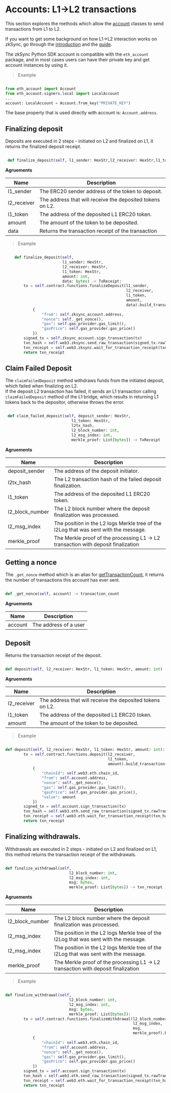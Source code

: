 # Accounts: L1->L2 transactions

This section explores the methods which allow the [account](./accounts.md) classes to send transactions from L1 to L2.

If you want to get some background on how L1->L2 interaction works on zkSync, go through the [introduction](../../dev/developer-guides/bridging/l1-l2-interop.md) and the [guide](../dev/../../dev/developer-guides/bridging/l1-l2.md).

The zkSync Python SDK account is compatible with the `eth_account` package, and in most cases users can have their private key and get account instances by using it.

> Example

```python 

from eth_account import Account
from eth_account.signers.local import LocalAccount
...
account: LocalAccount = Account.from_key("PRIVATE_KEY")

```
The base property that is used directly with account is: `Account.address`.

<TocHeader />
<TOC class="table-of-contents" :include-level="[2,3]" />

## Finalizing deposit

Deposits are executed in 2 steps - initiated on L2 and finalized on L1, it returns the finalized deposit receipt.

```py

 def finalize_deposit(self, l1_sender: HexStr,l2_receiver: HexStr,l1_token: HexStr,amount: int, data: bytes) -> TxReceipt

```

**Agruements**

| Name               | Description                                                            |
| ------------------ | -----------------------------------------------------------------------|
| l1_sender          | The ERC20 sender address of the token to deposit.                      |
| l2_receiver        | The address that will receive the deposited tokens on L2.              |
| l1_token           | The address of the deposited L1 ERC20 token.                           |
| amount             | The amount of the token to be deposited.                               |
| data               | Returns the transaction receipt of the transaction                     |

> Example 

```py

    def finalize_deposit(self,
                         l1_sender: HexStr,
                         l2_receiver: HexStr,
                         l1_token: HexStr,
                         amount: int,
                         data: bytes) -> TxReceipt:
        tx = self.contract.functions.finalizeDeposit(l1_sender,
                                                     l2_receiver,
                                                     l1_token,
                                                     amount,
                                                     data).build_transaction(
            {
                "from": self.zksync_account.address,
                "nonce": self._get_nonce(),
                "gas": self.gas_provider.gas_limit(),
                "gasPrice": self.gas_provider.gas_price()
            })
        signed_tx = self.zksync_account.sign_transaction(tx)
        txn_hash = self.web3.zksync.send_raw_transaction(signed_tx.rawTransaction)
        txn_receipt = self.web3.zksync.wait_for_transaction_receipt(txn_hash)
        return txn_receipt

```

## Claim Failed Deposit

The `claimFailedDeposit` method withdraws funds from the initiated deposit, which failed when finalizing on L2.  
If the deposit L2 transaction has failed, it sends an L1 transaction calling `claimFailedDeposit` method of the L1 bridge, which results in returning L1 tokens back to the depositor, otherwise throws the error.

```py

 def claim_failed_deposit(self, deposit_sender: HexStr,
                             l1_token: HexStr,
                             l2tx_hash,
                             l2_block_number: int,
                             l2_msg_index: int,
                             merkle_proof: List[bytes]) -> TxReceipt

```

**Agruements**

| Name               | Description                                                            |
| ------------------ | -----------------------------------------------------------------------|
| deposit_sender     | The address of the deposit initiator.                                  |
| l2tx_hash          | The L2 transaction hash of the failed deposit finalization.            |
| l1_token           | The address of the deposited L1 ERC20 token.                           |
| l2_block_number    | The L2 block number where the deposit finalization was processed.      |
| l2_msg_index       | The position in the L2 logs Merkle tree of the l2Log that was sent with the message.      |
| merkle_proof       | The Merkle proof of the processing L1 -> L2 transaction with deposit finalization         |

## Getting a nonce

The `_get_nonce` method which is an alias for [getTransactionCount](https://web3py.readthedocs.io/en/v5/web3.eth.html?highlight=web3.eth.get_transaction_count#web3.eth.Eth.get_transaction_count), it returns the number of transactions this account has ever sent.

```py

def _get_nonce(self, account) -> transaction_count

```

**Agruements**

| Name               | Description                                                            |
| ------------------ | -----------------------------------------------------------------------|
| account            | The address of a user                                                  |
## Deposit

Returns the transaction receipt of the deposit.

```py

def deposit(self, l2_receiver: HexStr, l1_token: HexStr, amount: int) -> txn_receipt

```

**Agruements**

| Name               | Description                                                            |
| ------------------ | -----------------------------------------------------------------------|
| l2_receiver        | The address that will receive the deposited tokens on L2.              |
| l1_token           | The address of the deposited L1 ERC20 token.                           |
| amount             | The amount of the token to be deposited.                               |

> Example

```py

def deposit(self, l2_receiver: HexStr, l1_token: HexStr, amount: int):
        tx = self.contract.functions.deposit(l2_receiver,
                                             l1_token,
                                             amount).build_transaction(
            {
                "chainId": self.web3.eth.chain_id,
                "from": self.account.address,
                "nonce": self._get_nonce(),
                "gas": self.gas_provider.gas_limit(),
                "gasPrice": self.gas_provider.gas_price(),
                "value": amount
            })
        signed_tx = self.account.sign_transaction(tx)
        txn_hash = self.web3.eth.send_raw_transaction(signed_tx.rawTransaction)
        txn_receipt = self.web3.eth.wait_for_transaction_receipt(txn_hash)
        return txn_receipt

```
## Finalizing withdrawals.

Withdrawals are executed in 2 steps - initiated on L2 and finalized on L1, this method returns the transaction receipt of the withdrawals.

```py

def finalize_withdrawal(self,
                            l2_block_number: int,
                            l2_msg_index: int,
                            msg: bytes,
                            merkle_proof: List[bytes]) -> txn_receipt

```
**Agruements**

| Name               | Description                                                                               |
| ------------------ | ------------------------------------------------------------------------------------------|
| l2_block_number    | The L2 block number where the deposit finalization was processed.                         |
| l2_msg_index       | The position in the L2 logs Merkle tree of the l2Log that was sent with the message.      |
| l2_msg_index       | The position in the L2 logs Merkle tree of the l2Log that was sent with the message.      |
| merkle_proof       | The Merkle proof of the processing L1 -> L2 transaction with deposit finalization         |

> Example

```py

def finalize_withdrawal(self,
                            l2_block_number: int,
                            l2_msg_index: int,
                            msg: bytes,
                            merkle_proof: List[bytes]):
        tx = self.contract.functions.finalizeWithdrawal(l2_block_number,
                                                        l2_msg_index,
                                                        msg,
                                                        merkle_proof).build_transaction(
            {
                "chainId": self.web3.eth.chain_id,
                "from": self.account.address,
                "nonce": self._get_nonce(),
                "gas": self.gas_provider.gas_limit(),
                "gasPrice": self.gas_provider.gas_price()
            })
        signed_tx = self.account.sign_transaction(tx)
        txn_hash = self.web3.eth.send_raw_transaction(signed_tx.rawTransaction)
        txn_receipt = self.web3.eth.wait_for_transaction_receipt(txn_hash)
        return txn_receipt

```